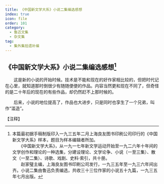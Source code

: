 ```yaml
---
title: 《中国新文学大系》小说二集编选感想
index: true
icon: file
order: 101
category:
  - 鲁迅文集
  - 杂文集
tag:  
  - 集外集拾遗补编
---
```


## 《中国新文学大系》小说二集编选感想[^①]

　　这是新的小说的开始时候。技术是不能和现在的好作家相比较的，但把时代记在心里，就知道那时倒很少有随随便便的作品。内容当然更和现在不同了，但奇怪的是二十年后的现在的有些作品，却仍然赶不上那时候的。

　　后来，小说的地位提高了，作品也大进步，只是同时也孪生了一个兄弟，叫作“滥造”。

【注释】

[^①]:本篇最初据手稿制版印入一九三五年二月上海良友图书印刷公司印行的《中国新文学大系》样本，题目为样本编辑者所加。  
    　　《中国新文学大系》，从一九一七年新文学运动开始至一九二六年十年间的文学创作和理论的一种选集，分建设理论、文学论争、小说（一至三集）、散文（一至二集）、诗歌、戏剧、史料·索引，共十册。  
    　　赵家璧主编，上海良友图书印刷公司发行，一九三五年至一九三六年间出齐。小说二集由鲁迅负责编选，共收三十三位作家的小说五十九篇，一九三五年七月出版。
